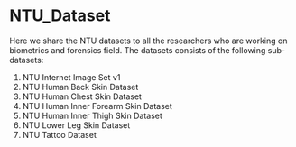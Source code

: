 # NTU_Dataset
Here we share the NTU datasets to all the researchers who are working on biometrics and forensics field.
The datasets consists of the following sub-datasets:
1. NTU Internet Image Set v1
2. NTU Human Back Skin Dataset
3. NTU Human Chest Skin Dataset
4. NTU Human Inner Forearm Skin Dataset
5. NTU Human Inner Thigh Skin Dataset
6. NTU Lower Leg Skin Dataset
7. NTU Tattoo Dataset
